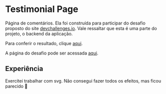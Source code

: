 # Testimonial Page

Página de comentários. Ela foi construída para participar do desafio proposto do site [devchallenges.io](https://devchallenges.io). Vale ressaltar que esta é uma parte do projeto, o backend da aplicação.

Para conferir o resultado, clique [aqui](https://minimal-blog-card-steel.vercel.app/).

A página do desafio pode ser acessada [aqui](https://devchallenges.io/challenge/27).

## Experiência

Exercitei trabalhar com svg. Não consegui fazer todos os efeitos, mas ficou parecido 🤣